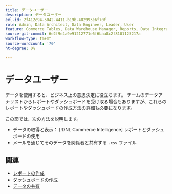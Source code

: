 ```yaml
---
title: データユーザー
description: データユーザー
exl-id: 2f412c94-5042-4411-b19b-482993e6f70f
role: Admin, Data Architect, Data Engineer, Leader, User
feature: Commerce Tables, Data Warehouse Manager, Reports, Data Integration
source-git-commit: 6e2f9e4a9e91212771e6f6baa8c2f8101125217a
workflow-type: tm+mt
source-wordcount: '70'
ht-degree: 0%

---
```


# データユーザー

データを使用すると、ビジネス上の意思決定に役立ちます。 チームのデータアナリストからレポートやダッシュボードを受け取る場合もありますが、これらのレポートやダッシュボードの作成方法の詳細も必要になります。

この節では、次の方法を説明します。
* データの取得と表示： [!DNL Commerce Intelligence] レポートとダッシュボードの使用
* メールを通じてそのデータを関係者と共有する `.csv` ファイル

## 関連

* [レポートの作成](../mbi/data-user/reports/rpt-fundamentals.md)
* [ダッシュボードの作成](../mbi/data-user/dashboards/ess-dashboards.md)
* [データの共有](../mbi/data-user/export-data/share-data.md)
